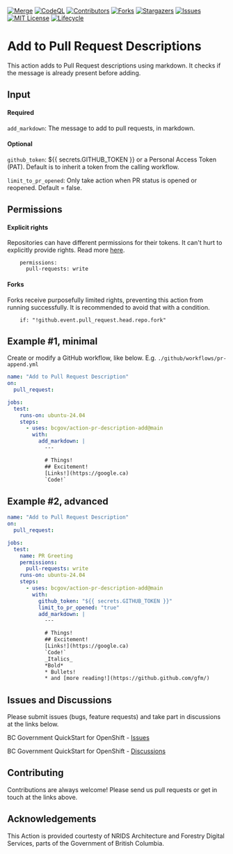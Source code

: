 <!-- Badges -->
[![Merge](https://github.com/bcgov/action-pr-description-add/actions/workflows/merge.yml/badge.svg)](https://github.com/bcgov/action-pr-description-add/actions/workflows/merge.yml)
[![CodeQL](https://github.com/bcgov/action-pr-description-add/actions/workflows/github-code-scanning/codeql/badge.svg)](https://github.com/bcgov/action-pr-description-add/actions/workflows/github-code-scanning/codeql)
[![Contributors](https://img.shields.io/github/contributors/bcgov/action-pr-description-add)](/../../graphs/contributors)
[![Forks](https://img.shields.io/github/forks/bcgov/action-pr-description-add)](/../../network/members)
[![Stargazers](https://img.shields.io/github/stars/bcgov/action-pr-description-add)](/../../stargazers)
[![Issues](https://img.shields.io/github/issues/bcgov/action-pr-description-add)](/../../issues)
[![MIT License](https://img.shields.io/github/license/bcgov/action-pr-description-add.svg)](/LICENSE)
[![Lifecycle](https://img.shields.io/badge/Lifecycle-Experimental-339999)](https://github.com/bcgov/repomountie/blob/master/doc/lifecycle-badges.md)

# Add to Pull Request Descriptions

This action adds to Pull Request descriptions using markdown.  It checks if the message is already present before adding.

## Input

#### Required

`add_markdown`: The message to add to pull requests, in markdown.

#### Optional

`github_token`: ${{ secrets.GITHUB_TOKEN }} or a Personal Access Token (PAT).  Default is to inherit a token from the calling workflow.

`limit_to_pr_opened`: Only take action when PR status is opened or reopened.  Default = false.

## Permissions

#### Explicit rights
Repositories can have different permissions for their tokens.  It can't hurt to explicitly provide rights.  Read more [here](https://docs.github.com/en/actions/security-guides/automatic-token-authentication#permissions-for-the-github_token).

```
    permissions:
      pull-requests: write
```

#### Forks
Forks receive purposefully limited rights, preventing this action from running successfully.  It is recommended to avoid that with a condition.
```
    if: "!github.event.pull_request.head.repo.fork"
```

## Example #1, minimal

Create or modify a GitHub workflow, like below.  E.g. `./github/workflows/pr-append.yml`

```yaml
name: "Add to Pull Request Description"
on:
  pull_request:

jobs:
  test:
    runs-on: ubuntu-24.04
    steps:
      - uses: bcgov/action-pr-description-add@main
        with:
          add_markdown: |
            ---

            # Things!
            ## Excitement!
            [Links!](https://google.ca)
            `Code!`
```

## Example #2, advanced


```yaml
name: "Add to Pull Request Description"
on:
  pull_request:

jobs:
  test:
    name: PR Greeting
    permissions:
      pull-requests: write
    runs-on: ubuntu-24.04
    steps:
      - uses: bcgov/action-pr-description-add@main
        with:
          github_token: "${{ secrets.GITHUB_TOKEN }}"
          limit_to_pr_opened: "true"
          add_markdown: |
            ---

            # Things!
            ## Excitement!
            [Links!](https://google.ca)
            `Code!`
            _Italics_
            *Bold*
            * Bullets!
            * and [more reading!](https://github.github.com/gfm/)
```

## Issues and Discussions

Please submit issues (bugs, feature requests) and take part in discussions at the links below.

BC Government QuickStart for OpenShift - [Issues](https://github.com/bcgov/quickstart-openshift/issues)

BC Government QuickStart for OpenShift - [Discussions](https://github.com/bcgov/quickstart-openshift/discussions)

## Contributing

Contributions are always welcome!  Please send us pull requests or get in touch at the links above.

## Acknowledgements

This Action is provided courtesty of NRIDS Architecture and Forestry Digital Services, parts of the Government of British Columbia.
